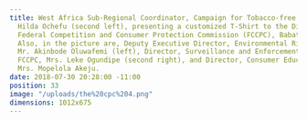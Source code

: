 ```yaml
---
title: West Africa Sub-Regional Coordinator, Campaign for Tobacco-free Kids, Mrs.
  Hilda Ochefu (second left), presenting a customized T-Shirt to the Director General
  Federal Competition and Consumer Protection Commission (FCCPC), Babatunde Irukera.
  Also, in the picture are, Deputy Executive Director, Environmental Rights Action,
  Mr. Akinbode Oluwafemi (left), Director, Surveillance and Enforcement Department,
  FCCPC, Mrs. Leke Ogundipe (second right), and Director, Consumer Education, FCCPC,
  Mrs. Mopelola Akeju.
date: 2018-07-30 20:28:00 -11:00
position: 33
image: "/uploads/the%20cpc%204.png"
dimensions: 1012x675
---
```


